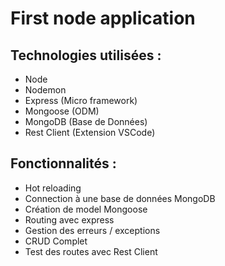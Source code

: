 # First node application

## Technologies utilisées :

- Node
- Nodemon
- Express (Micro framework)
- Mongoose (ODM)
- MongoDB (Base de Données)
- Rest Client (Extension VSCode)

## Fonctionnalités :

- Hot reloading
- Connection à une base de données MongoDB
- Création de model Mongoose
- Routing avec express
- Gestion des erreurs / exceptions
- CRUD Complet
- Test des routes avec Rest Client
